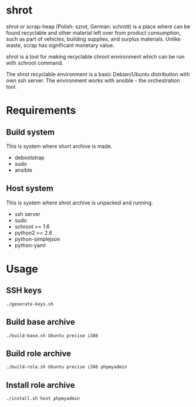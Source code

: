 shrot
=====

shrot or scrap-heap (Polish: szrot, German: schrott) is a place where can be
found recyclable and other material left over from product consumption, such
as part of vehicles, building supplies, and surplus materials. Unlike waste,
scrap has significant monetary value.

shrot is a tool for making recyclable chroot environment which can be run with
schroot command.

The shrot recyclable environment is a basic Debian/Ubuntu distribution with
own ssh server. The environment works with ansible - the orchestration tool.


Requirements
============

Build system
------------

This is system where short archive is made.

 * debootstrap
 * sudo
 * ansible

Host system
-----------

This is system where shrot archive is unpacked and running.

 * ssh server
 * sudo
 * schroot >= 1.6
 * python2 >= 2.6
 * python-simplejson
 * python-yaml


Usage
=====

SSH keys
--------

    ./generate-keys.sh

Build base archive
------------------

    ./build-base.sh Ubuntu precise i386

Build role archive
------------------

    ./build-role.sh Ubuntu precise i386 phpmyadmin

Install role archive
--------------------

    ./install.sh host phpmyadmin
